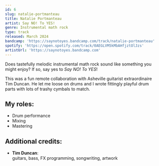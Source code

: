 ```yaml
---
id: 6
slug: natalie-portmanteau
title: Natalie Portmanteau
artist: Say NO! To YES!
genre: Instrumental math rock
type: track
released: March 2024
bandcamp: 'https://saynotoyes.bandcamp.com/track/natalie-portmanteau'
spotify: 'https://open.spotify.com/track/0AEGLVM5kMbAHfjztOlJzs'
artistUrl: 'https://saynotoyes.bandcamp.com'
---
```


<script>
  import MulticolBlock from '$lib/MulticolBlock.svelte';
  import TextBlock from '$lib/TextBlock.svelte';
  import ReleaseImg from '$lib/ReleaseImg.svelte';
</script>

<TextBlock>

<ReleaseImg slug="natalie-portmanteau" />

<div>

Does tastefully melodic instrumental math rock sound like something you might enjoy? If so, say yes to _Say NO! To YES_!

This was a fun remote collaboration with Asheville guitarist extraordinaire Tim Duncan. He let me loose on drums and I wrote fittingly playful drum parts with lots of trashy cymbals to match.

</div>

</TextBlock>

<MulticolBlock>
<TextBlock>

## My roles:

- Drum performance
- Mixing
- Mastering

</TextBlock>

<TextBlock>

## Additional credits:

- **Tim Duncan**: <br />
  guitars, bass, FX programming, songwriting, artwork

</TextBlock>
</MulticolBlock>

